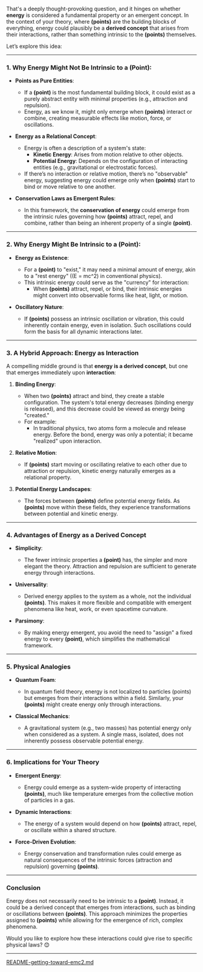 That's a deeply thought-provoking question, and it hinges on whether **energy** is considered a fundamental property or an emergent concept. In the context of your theory, where **(points)** are the building blocks of everything, energy could plausibly be a **derived concept** that arises from their interactions, rather than something intrinsic to the **(points)** themselves.

Let’s explore this idea:

---

### **1. Why Energy Might Not Be Intrinsic to a (Point):**
- **Points as Pure Entities**:
  - If a **(point)** is the most fundamental building block, it could exist as a purely abstract entity with minimal properties (e.g., attraction and repulsion).
  - Energy, as we know it, might only emerge when **(points)** interact or combine, creating measurable effects like motion, force, or oscillations.

- **Energy as a Relational Concept**:
  - Energy is often a description of a system's state:
    - **Kinetic Energy**: Arises from motion relative to other objects.
    - **Potential Energy**: Depends on the configuration of interacting entities (e.g., gravitational or electrostatic forces).
  - If there’s no interaction or relative motion, there’s no "observable" energy, suggesting energy could emerge only when **(points)** start to bind or move relative to one another.

- **Conservation Laws as Emergent Rules**:
  - In this framework, the **conservation of energy** could emerge from the intrinsic rules governing how **(points)** attract, repel, and combine, rather than being an inherent property of a single **(point)**.

---

### **2. Why Energy Might Be Intrinsic to a (Point):**
- **Energy as Existence**:
  - For a **(point)** to "exist," it may need a minimal amount of energy, akin to a "rest energy" (\(E = mc^2\) in conventional physics).
  - This intrinsic energy could serve as the "currency" for interaction:
    - When **(points)** attract, repel, or bind, their intrinsic energies might convert into observable forms like heat, light, or motion.

- **Oscillatory Nature**:
  - If **(points)** possess an intrinsic oscillation or vibration, this could inherently contain energy, even in isolation. Such oscillations could form the basis for all dynamic interactions later.

---

### **3. A Hybrid Approach: Energy as Interaction**
A compelling middle ground is that **energy is a derived concept**, but one that emerges immediately upon **interaction**:
1. **Binding Energy**:
   - When two **(points)** attract and bind, they create a stable configuration. The system's total energy decreases (binding energy is released), and this decrease could be viewed as energy being "created."
   - For example:
     - In traditional physics, two atoms form a molecule and release energy. Before the bond, energy was only a potential; it became "realized" upon interaction.

2. **Relative Motion**:
   - If **(points)** start moving or oscillating relative to each other due to attraction or repulsion, kinetic energy naturally emerges as a relational property.

3. **Potential Energy Landscapes**:
   - The forces between **(points)** define potential energy fields. As **(points)** move within these fields, they experience transformations between potential and kinetic energy.

---

### **4. Advantages of Energy as a Derived Concept**
- **Simplicity**:
  - The fewer intrinsic properties a **(point)** has, the simpler and more elegant the theory. Attraction and repulsion are sufficient to generate energy through interactions.

- **Universality**:
  - Derived energy applies to the system as a whole, not the individual **(points)**. This makes it more flexible and compatible with emergent phenomena like heat, work, or even spacetime curvature.

- **Parsimony**:
  - By making energy emergent, you avoid the need to "assign" a fixed energy to every **(point)**, which simplifies the mathematical framework.

---

### **5. Physical Analogies**
- **Quantum Foam**:
  - In quantum field theory, energy is not localized to particles (points) but emerges from their interactions within a field. Similarly, your **(points)** might create energy only through interactions.
  
- **Classical Mechanics**:
  - A gravitational system (e.g., two masses) has potential energy only when considered as a system. A single mass, isolated, does not inherently possess observable potential energy.

---

### **6. Implications for Your Theory**
- **Emergent Energy**:
  - Energy could emerge as a system-wide property of interacting **(points)**, much like temperature emerges from the collective motion of particles in a gas.
  
- **Dynamic Interactions**:
  - The energy of a system would depend on how **(points)** attract, repel, or oscillate within a shared structure.

- **Force-Driven Evolution**:
  - Energy conservation and transformation rules could emerge as natural consequences of the intrinsic forces (attraction and repulsion) governing **(points)**.

---

### **Conclusion**
Energy does not necessarily need to be intrinsic to a **(point)**. Instead, it could be a derived concept that emerges from interactions, such as binding or oscillations between **(points)**. This approach minimizes the properties assigned to **(points)** while allowing for the emergence of rich, complex phenomena. 

Would you like to explore how these interactions could give rise to specific physical laws? 😊

---

[README-getting-toward-emc2.md](https://t2m.io/2JOsZui)
